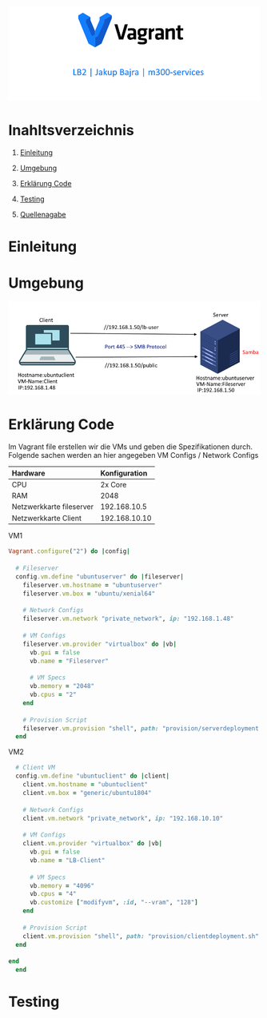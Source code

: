 ![M300-Banner](info.png)


# Inahltsverzeichnis
 1. [Einleitung](#Einleitung)
 
 1. [Umgebung](#Umgebung) 

 2. [Erklärung Code](#Erklärung)

 3. [Testing](#Testing)

 4. [Quellenagabe](#quellenangabe)




<div id='Einleitung'/>

# Einleitung


<div id='Umgebung'/>

# Umgebung
![M300-Banner](umgebung.png)


<div id='Erklärung'/>

# Erklärung Code


Im Vagrant file erstellen wir die VMs und geben die Spezifikationen durch. Folgende sachen werden an hier angegeben  VM Configs / Network Configs 

| Hardware   |      Konfiguration     |
|:----------|:-------------|
| CPU |  2x Core|
| RAM |    2048  |
| Netzwerkkarte fileserver| 192.168.10.5 |
| Netzwerkkarte Client| 192.168.10.10 |


VM1
```ruby
Vagrant.configure("2") do |config|

  # Fileserver
  config.vm.define "ubuntuserver" do |fileserver|
    fileserver.vm.hostname = "ubuntuserver"
    fileserver.vm.box = "ubuntu/xenial64"
    
    # Network Configs
    fileserver.vm.network "private_network", ip: "192.168.1.48"

    # VM Configs
    fileserver.vm.provider "virtualbox" do |vb|
      vb.gui = false
      vb.name = "Fileserver"

      # VM Specs
      vb.memory = "2048"
      vb.cpus = "2"
    end

    # Provision Script
    fileserver.vm.provision "shell", path: "provision/serverdeployment.sh"
  end
```
VM2

```ruby
  # Client VM
  config.vm.define "ubuntuclient" do |client|
    client.vm.hostname = "ubuntuclient"
    client.vm.box = "generic/ubuntu1804"

    # Network Configs
    client.vm.network "private_network", ip: "192.168.10.10"

    # VM Configs
    client.vm.provider "virtualbox" do |vb|
      vb.gui = false
      vb.name = "LB-Client"
      
      # VM Specs
      vb.memory = "4096"
      vb.cpus = "4"
      vb.customize ["modifyvm", :id, "--vram", "128"]
    end

    # Provision Script
    client.vm.provision "shell", path: "provision/clientdeployment.sh"
  end

end
  end
```


<div id='Testing'/>

# Testing
